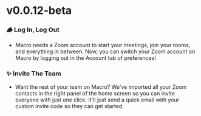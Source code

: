 # v0.0.12-beta


### 🪵 Log In, Log Out
 - Macro needs a Zoom account to start your meetings, join your rooms, and everything in between. Now, you can switch your Zoom account on Macro by logging out in the Account tab of preferences!

### ✨ Invite The Team
 - Want the rest of your team on Macro? We've imported all your Zoom contacts in the right panel of the home screen so you can invite everyone with just one click. It'll just send a quick email with your custom invite code so they can get started.
